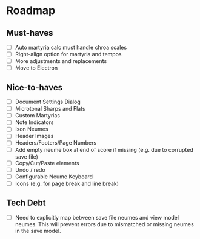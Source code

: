 # Roadmap

## Must-haves

- [ ] Auto martyria calc must handle chroa scales
- [ ] Right-align option for martyria and tempos
- [ ] More adjustments and replacements
- [ ] Move to Electron

## Nice-to-haves

- [ ] Document Settings Dialog
- [ ] Microtonal Sharps and Flats
- [ ] Custom Martyrias
- [ ] Note Indicators
- [ ] Ison Neumes
- [ ] Header Images
- [ ] Headers/Footers/Page Numbers
- [ ] Add empty neume box at end of score if missing (e.g. due to corrupted save file)
- [ ] Copy/Cut/Paste elements
- [ ] Undo / redo
- [ ] Configurable Neume Keyboard
- [ ] Icons (e.g. for page break and line break)

## Tech Debt

- [ ] Need to explicitly map between save file neumes and view model neumes. This will prevent errors due to mismatched or missing neumes in the save model.

